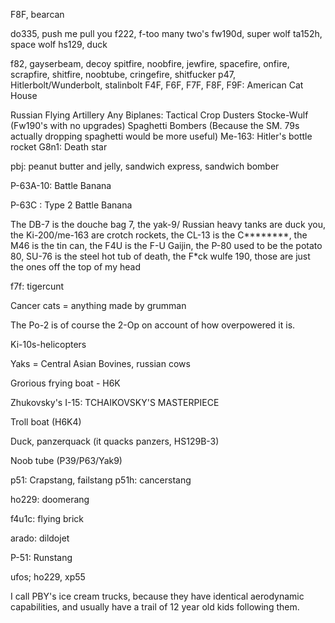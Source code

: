 F8F, bearcan

do335, push me pull you
f222, f-too many two's
fw190d, super wolf
ta152h, space wolf
hs129, duck

f82, gayserbeam, decoy
spitfire, noobfire, jewfire, spacefire, onfire, scrapfire, shitfire, noobtube, cringefire, shitfucker
p47, Hitlerbolt/Wunderbolt, stalinbolt
F4F, F6F, F7F, F8F, F9F: American Cat House

Russian Flying Artillery
Any Biplanes: Tactical Crop Dusters
Stocke-Wulf (Fw190's with no upgrades)
Spaghetti Bombers (Because the SM. 79s actually dropping spaghetti would be more useful)
Me-163: Hitler's bottle rocket 
G8n1: Death star

pbj: peanut butter and jelly, sandwich express, sandwich bomber

P-63A-10: Battle Banana

P-63C : Type 2 Battle Banana

The DB-7 is the douche bag 7, the yak-9/ Russian heavy tanks are duck you, the Ki-200/me-163 are crotch rockets, the CL-13 is the C********, the M46 is the tin can, the F4U is the F-U Gaijin, the P-80 used to be the potato 80, SU-76 is the steel hot tub of death, the F*ck wulfe 190, those are just the ones off the top of my head

f7f: tigercunt

Cancer cats = anything made by grumman

The Po-2 is of course the 2-Op on account of how overpowered it is.

Ki-10s-helicopters

Yaks = Central Asian Bovines, russian cows

Grorious frying boat - H6K

Zhukovsky's I-15: TCHAIKOVSKY'S MASTERPIECE

Troll boat (H6K4)

Duck, panzerquack (it quacks panzers, HS129B-3)

Noob tube (P39/P63/Yak9)

p51: Crapstang, failstang
p51h: cancerstang

ho229: doomerang

f4u1c: flying brick

arado: dildojet

P-51: Runstang

ufos; ho229, xp55

I call PBY's ice cream trucks, because they have identical aerodynamic capabilities, and usually have a trail of 12 year old kids following them.




